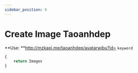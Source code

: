 ```yaml
---
sidebar_position: 9
---
```

# Create Image Taoanhdep


**Use: **http://mzkapi.me/taoanhdep/avatarwibu?id= `keyword`

```jsx title="http://mzkapi.me/taoanhdep/avatarwibu?id=5&chu_nen=phamvandien&chu_ky=d-jukie"
{
    return Images
}
```